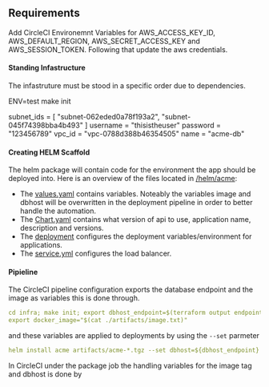 ## Requirements

Add CircleCI Environemnt Variables for AWS_ACCESS_KEY_ID, AWS_DEFAULT_REGION, AWS_SECRET_ACCESS_KEY and AWS_SESSION_TOKEN. Following that update the aws credentials. 

#### Standing Infastructure
The infastruture must be stood in a specific order due to dependencies. 



ENV=test make init

subnet_ids = [
  "subnet-062eded0a78f193a2",
  "subnet-045f74398bba4b493"
]
username = "thisistheuser"
password = "123456789"
vpc_id = "vpc-0788d388b46354505"
name = "acme-db"

#### Creating HELM Scaffold
The helm package will contain code for the environment the app should be deployed into. Here is an overview of the files located in [/helm/acme](/helm/acme):
- The [values.yaml](/helm/values) contains variables. Noteably the variables image and dbhost will be overwritten in the deployment pipeline in order to better handle the automation.
- The [Chart.yaml](/helm/acme/Chart.yaml) contains what version of api to use, application name, description and versions.
- The [deployment](/helm/acme/templates/deployment.yml) configures the deployment variables/environment for applications.
- The [service.yml](/helm/acme/templates/service.yml) configures the load balancer.


#### Pipieline 
The CircleCI pipeline configuration exports the database endpoint and the image as variables this is done through.
```yaml 
cd infra; make init; export dbhost_endpoint=$(terraform output endpoint); cd ..;
export docker_image="$(cat ./artifacts/image.txt)"
```
and these variables are applied to deployments by using the `--set` parmeter
```yaml
helm install acme artifacts/acme-*.tgz --set dbhost=${dbhost_endpoint} --set image=${docker_image}
```
In CircleCI under the package job the handling variables for the image tag and dbhost is done by 



